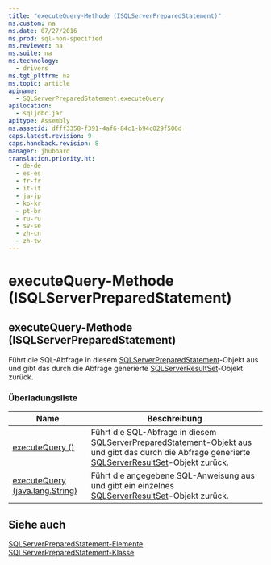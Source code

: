 ```yaml
---
title: "executeQuery-Methode (ISQLServerPreparedStatement)"
ms.custom: na
ms.date: 07/27/2016
ms.prod: sql-non-specified
ms.reviewer: na
ms.suite: na
ms.technology: 
  - drivers
ms.tgt_pltfrm: na
ms.topic: article
apiname: 
  - SQLServerPreparedStatement.executeQuery
apilocation: 
  - sqljdbc.jar
apitype: Assembly
ms.assetid: dfff3358-f391-4af6-84c1-b94c029f506d
caps.latest.revision: 9
caps.handback.revision: 8
manager: jhubbard
translation.priority.ht: 
  - de-de
  - es-es
  - fr-fr
  - it-it
  - ja-jp
  - ko-kr
  - pt-br
  - ru-ru
  - sv-se
  - zh-cn
  - zh-tw
---
```

# executeQuery-Methode (ISQLServerPreparedStatement)
    
## executeQuery\-Methode \(ISQLServerPreparedStatement\)  
 Führt die SQL\-Abfrage in diesem [SQLServerPreparedStatement](../content/SQLServerPreparedStatement-Class.md)\-Objekt aus und gibt das durch die Abfrage generierte [SQLServerResultSet](../content/SQLServerResultSet-Class.md)\-Objekt zurück.  
  
### Überladungsliste  
  
|Name|Beschreibung|  
|----------|------------------|  
|[executeQuery \(\)](../content/executeQuery-Method---.md)|Führt die SQL\-Abfrage in diesem [SQLServerPreparedStatement](../content/SQLServerPreparedStatement-Class.md)\-Objekt aus und gibt das durch die Abfrage generierte [SQLServerResultSet](../content/SQLServerResultSet-Class.md)\-Objekt zurück.|  
|[executeQuery \(java.lang.String\)](../content/executeQuery-Method--java.lang.String-.md)|Führt die angegebene SQL\-Anweisung aus und gibt ein einzelnes [SQLServerResultSet](../content/SQLServerResultSet-Class.md)\-Objekt zurück.|  
  
## Siehe auch  
 [SQLServerPreparedStatement-Elemente](../content/SQLServerPreparedStatement-Members.md)   
 [SQLServerPreparedStatement-Klasse](../content/SQLServerPreparedStatement-Class.md)  
  
  